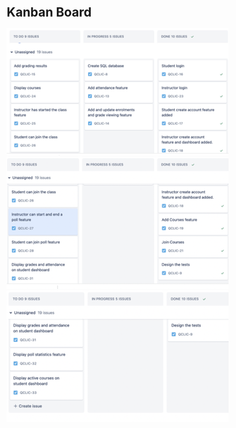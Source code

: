 
# Kanban Board
![](KanbanBoard_update5(1).png)
![](KanbanBoard_update5(2).png)
![](KanbanBoard_update5(3).png)
